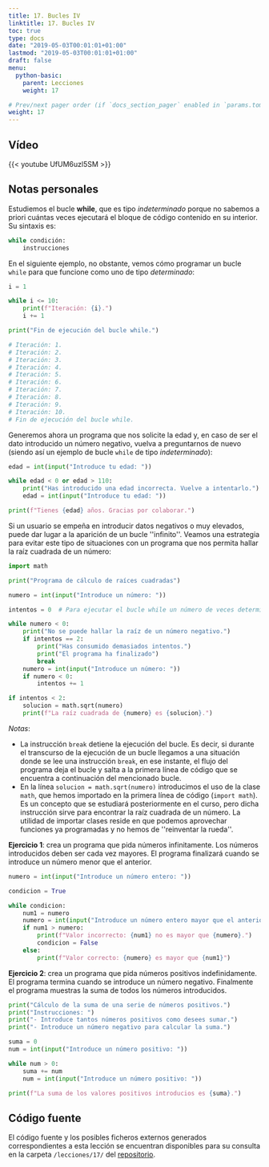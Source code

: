 ```yaml
---
title: 17. Bucles IV
linktitle: 17. Bucles IV
toc: true
type: docs
date: "2019-05-03T00:01:01+01:00"
lastmod: "2019-05-03T00:01:01+01:00"
draft: false
menu:
  python-basic:
    parent: Lecciones
    weight: 17

# Prev/next pager order (if `docs_section_pager` enabled in `params.toml`)
weight: 17
---
```


## Vídeo

{{< youtube UfUM6uzl5SM >}}

## Notas personales

Estudiemos el bucle **while**, que es tipo *indeterminado* porque no sabemos a priori cuántas veces ejecutará el bloque de código contenido en su interior. Su sintaxis es:

```python
while condición:
    instrucciones
```

En el siguiente ejemplo, no obstante, vemos cómo programar un bucle `while` para que funcione como uno de tipo *determinado*:

```python
i = 1

while i <= 10:
    print(f"Iteración: {i}.")
    i += 1

print("Fin de ejecución del bucle while.")

# Iteración: 1.
# Iteración: 2.
# Iteración: 3.
# Iteración: 4.
# Iteración: 5.
# Iteración: 6.
# Iteración: 7.
# Iteración: 8.
# Iteración: 9.
# Iteración: 10.
# Fin de ejecución del bucle while.
```

Generemos ahora un programa que nos solicite la edad y, en caso de ser el dato introducido un número negativo, vuelva a preguntarnos de nuevo (siendo así un ejemplo de bucle `while` de tipo *indeterminado*):

```python
edad = int(input("Introduce tu edad: "))

while edad < 0 or edad > 110:
    print("Has introducido una edad incorrecta. Vuelve a intentarlo.")
    edad = int(input("Introduce tu edad: "))

print(f"Tienes {edad} años. Gracias por colaborar.")
```

Si un usuario se empeña en introducir datos negativos o muy elevados, puede dar lugar a la aparición de un bucle ''infinito''. Veamos una estrategia para evitar este tipo de situaciones con un programa que nos permita hallar la raíz cuadrada de un número:

```python
import math

print("Programa de cálculo de raíces cuadradas")

numero = int(input("Introduce un número: "))

intentos = 0  # Para ejecutar el bucle while un número de veces determinado

while numero < 0:
    print("No se puede hallar la raíz de un número negativo.")
    if intentos == 2:
        print("Has consumido demasiados intentos.")
        print("El programa ha finalizado")
        break
    numero = int(input("Introduce un número: "))
    if numero < 0:
        intentos += 1

if intentos < 2:
    solucion = math.sqrt(numero)
    print(f"La raíz cuadrada de {numero} es {solucion}.")
```

*Notas*:

- La instrucción `break` detiene la ejecución del bucle. Es decir, si durante el transcurso de la ejecución de un bucle llegamos a una situación donde se lee una instrucción `break`, en ese instante, el flujo del programa deja el bucle y salta a la primera línea de código que se encuentra a continuación del mencionado bucle.
- En la línea `solucion = math.sqrt(numero)` introducimos el uso de la clase `math`, que hemos importado en la primera línea de código (`import math`). Es un concepto que se estudiará posteriormente en el curso, pero dicha instrucción sirve para encontrar la raíz cuadrada de un número. La utilidad de importar clases reside en que podemos aprovechar funciones ya programadas y no hemos de ''reinventar la rueda''.

**Ejercicio 1**: crea un programa que pida números infinitamente. Los números introducidos deben ser cada vez mayores. El programa finalizará cuando se introduce un número menor que el anterior.

```python
numero = int(input("Introduce un número entero: "))

condicion = True

while condicion:
    num1 = numero
    numero = int(input("Introduce un número entero mayor que el anterior: "))
    if num1 > numero:
        print(f"Valor incorrecto: {num1} no es mayor que {numero}.")
        condicion = False
    else:
        print(f"Valor correcto: {numero} es mayor que {num1}")
```

**Ejercicio 2**: crea un programa que pida números positivos indefinidamente. El programa termina cuando se introduce un número negativo. Finalmente el programa muestras la suma de todos los números introducidos.

```python
print("Cálculo de la suma de una serie de números positivos.")
print("Instrucciones: ")
print("- Introduce tantos números positivos como desees sumar.")
print("- Introduce un número negativo para calcular la suma.")

suma = 0
num = int(input("Introduce un número positivo: "))

while num > 0:
    suma += num
    num = int(input("Introduce un número positivo: "))

print(f"La suma de los valores positivos introducios es {suma}.")
```

## Código fuente

El código fuente y los posibles ficheros externos generados correspondientes a esta lección se encuentran disponibles para su consulta en la carpeta `/lecciones/17/` del [repositorio](https://github.com/ImAlexisSaez/curso-python-desde-0).
